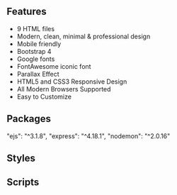 ## Features
* 9 HTML files
* Modern, clean, minimal & professional design
* Mobile friendly
* Bootstrap 4
* Google fonts
* FontAwesome iconic font
* Parallax Effect
* HTML5 and CSS3 Responsive Design
* All Modern Browsers Supported
* Easy to Customize

## Packages
"ejs": "^3.1.8",
"express": "^4.18.1",
"nodemon": "^2.0.16"

## Styles 
 <link href="/bootstrap/css/bootstrap.css" rel="stylesheet" type="text/css" />
<!-- Animate.css -->
<link href="/animate.css/animate.css" rel="stylesheet" type="text/css" />
<!-- Font Awesome iconic font -->
<link href="/fontawesome/css/fontawesome-all.css" rel="stylesheet" type="text/css" />
<!-- Magnific Popup -->
<link href="/magnific-popup/magnific-popup.css" rel="stylesheet" type="text/css" />
<!-- Slick carousel -->
<link href="/slick/slick.css" rel="stylesheet" type="text/css" />
<!-- Fonts -->
<link href='https://fonts.googleapis.com/css?family=Oswald:300,400,500,700' rel='stylesheet' type='text/css'>
<link href='https://fonts.googleapis.com/css?family=Open+Sans:300,400,600,700' rel='stylesheet' type='text/css'>
<!-- Theme styles -->
<link href="/css/dot-icons.css" rel="stylesheet" type="text/css">
<link href="/css/theme.css" rel="stylesheet" type="text/css">

## Scripts
<!-- jQuery library -->
<script src="/js/jquery-3.3.1.js"></script>
<!-- Bootstrap -->
<script src="/bootstrap/js/bootstrap.js"></script>
<!-- Paralax.js -->
<script src="/parallax.js/parallax.js"></script>
<!-- Waypoints -->
<script src="/waypoints/jquery.waypoints.min.js"></script>
<!-- Slick carousel -->
<script src="/slick/slick.min.js"></script>
<!-- Magnific Popup -->
<script src="/magnific-popup/jquery.magnific-popup.min.js"></script>
<!-- Inits product scripts -->
<script src="/js/script.js"></script>
<script async defer src="https://maps.googleapis.com/maps/api/js?key=AIzaSyAJ4Qy67ZAILavdLyYV2ZwlShd0VAqzRXA&callback=initMap"></script>
<script async defer src="https://ia.media-imdb.com/images/G/01/imdb/plugins/rating/js/rating.js"></script>